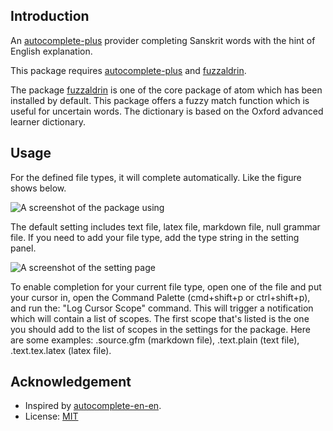 
## Introduction
An [autocomplete-plus](https://github.com/atom/autocomplete-plus) provider completing Sanskrit words with the hint of English explanation.

This package requires [autocomplete-plus](https://github.com/atom/autocomplete-plus) and [fuzzaldrin](https://github.com/atom/fuzzaldrin).

The package [fuzzaldrin](https://github.com/atom/fuzzaldrin) is one of the core package of atom which has been installed by default. This package offers a fuzzy match function which is useful for uncertain words. The dictionary is based on the Oxford advanced learner dictionary.

## Usage
For the defined file types, it will complete automatically. Like the figure shows below.

![A screenshot of the package using](https://raw.githubusercontent.com/sanskrit-coders/autocomplete-sa/master/autocomplete-sa-demo.gif)

 The default setting includes text file, latex file, markdown file, null grammar file. If you need to add your file type, add the type string in the setting panel.

![A screenshot of the setting page](https://raw.githubusercontent.com/sanskrit-coders/autocomplete-sa/master/setting.png)

To enable completion for your current file type, open one of the file and put your cursor in, open the Command Palette (cmd+shift+p or ctrl+shift+p), and run the: "Log Cursor Scope" command. This will trigger a notification which will contain a list of scopes. The first scope that's listed is the one you should add to the list of scopes in the settings for the package. Here are some examples: .source.gfm (markdown file), .text.plain (text file), .text.tex.latex (latex file).

## Acknowledgement
- Inspired by [autocomplete-en-en](https://github.com/wushuaibuaa/autocomplete-en-en).
- License: [MIT](https://github.com/sanskrit-coders/autocomplete-sa/blob/master/LICENSE.md) 

